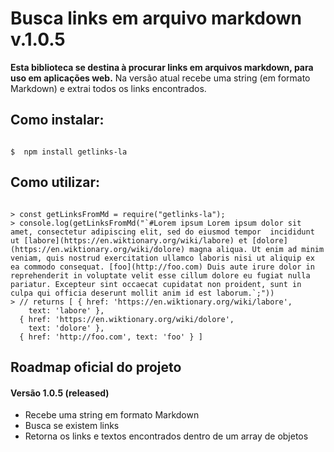# Busca links em arquivo markdown v.1.0.5

**Esta biblioteca se destina à procurar links em arquivos markdown, para uso em aplicações web.**
Na versão atual recebe uma string (em formato Markdown) e extrai todos os links encontrados. 

## Como instalar:

```shell

$  npm install getlinks-la

```

## Como utilizar:

```node

> const getLinksFromMd = require("getlinks-la");
> console.log(getLinksFromMd("`#Lorem ipsum Lorem ipsum dolor sit amet, consectetur adipiscing elit, sed do eiusmod tempor  incididunt ut [labore](https://en.wiktionary.org/wiki/labore) et [dolore](https://en.wiktionary.org/wiki/dolore) magna aliqua. Ut enim ad minim veniam, quis nostrud exercitation ullamco laboris nisi ut aliquip ex ea commodo consequat. [foo](http://foo.com) Duis aute irure dolor in reprehenderit in voluptate velit esse cillum dolore eu fugiat nulla pariatur. Excepteur sint occaecat cupidatat non proident, sunt in culpa qui officia deserunt mollit anim id est laborum.`;"))
> // returns [ { href: 'https://en.wiktionary.org/wiki/labore',
    text: 'labore' },
  { href: 'https://en.wiktionary.org/wiki/dolore',
    text: 'dolore' },
  { href: 'http://foo.com', text: 'foo' } ]

```

## Roadmap oficial do projeto

#### Versão 1.0.5 (released)
- Recebe uma string em formato Markdown
- Busca se existem links
- Retorna os links e textos encontrados dentro de um array de objetos
